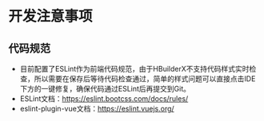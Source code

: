 # 开发注意事项
## 代码规范
- 目前配置了ESLint作为前端代码规范，由于HBuilderX不支持代码样式实时检查，所以需要在保存后等待代码检查通过，简单的样式问题可以直接点击IDE下方的一键修复，确保代码通过ESLint后再提交到Git。
- ESLint文档：https://eslint.bootcss.com/docs/rules/
- eslint-plugin-vue文档：https://eslint.vuejs.org/
